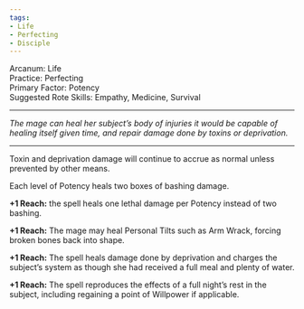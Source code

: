 ```yaml
---
tags:
- Life
- Perfecting
- Disciple
---
```


Arcanum: Life\
Practice: Perfecting\
Primary Factor: Potency\
Suggested Rote Skills: Empathy, Medicine, Survival

---

_The mage can heal her subject’s body of injuries it would be capable of healing itself given time, and repair damage done by toxins or deprivation._

---

Toxin and deprivation damage will continue to accrue as normal unless prevented by other means.

Each level of Potency heals two boxes of bashing damage.

**+1 Reach:** the spell heals one lethal damage per Potency instead of two bashing.

**+1 Reach:** The mage may heal Personal Tilts such as Arm Wrack, forcing broken bones back into shape.

**+1 Reach:** The spell heals damage done by deprivation and charges the subject’s system as though she had received a full meal and plenty of water.

**+1 Reach:** The spell reproduces the effects of a full night’s rest in the subject, including regaining a point of Willpower if applicable.